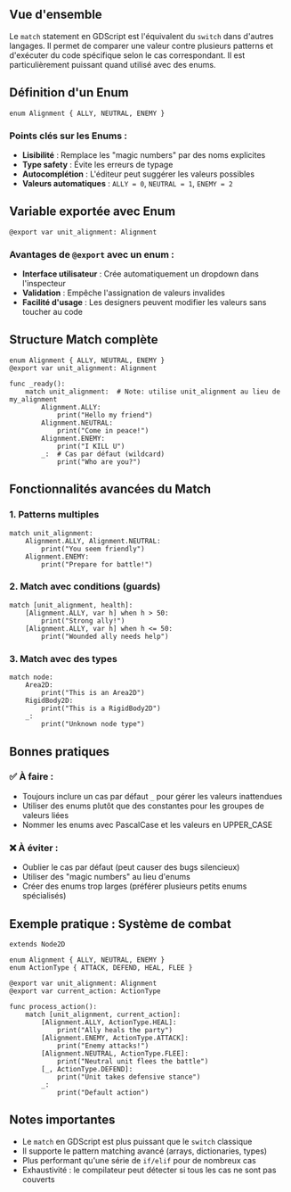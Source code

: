 
## Vue d'ensemble

Le `match` statement en GDScript est l'équivalent du `switch` dans d'autres langages. Il permet de comparer une valeur contre plusieurs patterns et d'exécuter du code spécifique selon le cas correspondant. Il est particulièrement puissant quand utilisé avec des enums.

## Définition d'un Enum

```gdscript
enum Alignment { ALLY, NEUTRAL, ENEMY }
```

### Points clés sur les Enums :

- **Lisibilité** : Remplace les "magic numbers" par des noms explicites
- **Type safety** : Évite les erreurs de typage
- **Autocomplétion** : L'éditeur peut suggérer les valeurs possibles
- **Valeurs automatiques** : `ALLY = 0`, `NEUTRAL = 1`, `ENEMY = 2`

## Variable exportée avec Enum

```gdscript
@export var unit_alignment: Alignment
```

### Avantages de `@export` avec un enum :

- **Interface utilisateur** : Crée automatiquement un dropdown dans l'inspecteur
- **Validation** : Empêche l'assignation de valeurs invalides
- **Facilité d'usage** : Les designers peuvent modifier les valeurs sans toucher au code

## Structure Match complète

```gdscript
enum Alignment { ALLY, NEUTRAL, ENEMY }
@export var unit_alignment: Alignment

func _ready():
    match unit_alignment:  # Note: utilise unit_alignment au lieu de my_alignment
        Alignment.ALLY:
            print("Hello my friend")
        Alignment.NEUTRAL:
            print("Come in peace!")
        Alignment.ENEMY:
            print("I KILL U")
        _:  # Cas par défaut (wildcard)
            print("Who are you?")
```

## Fonctionnalités avancées du Match

### 1. Patterns multiples

```gdscript
match unit_alignment:
    Alignment.ALLY, Alignment.NEUTRAL:
        print("You seem friendly")
    Alignment.ENEMY:
        print("Prepare for battle!")
```

### 2. Match avec conditions (guards)

```gdscript
match [unit_alignment, health]:
    [Alignment.ALLY, var h] when h > 50:
        print("Strong ally!")
    [Alignment.ALLY, var h] when h <= 50:
        print("Wounded ally needs help")
```

### 3. Match avec des types

```gdscript
match node:
    Area2D:
        print("This is an Area2D")
    RigidBody2D:
        print("This is a RigidBody2D")
    _:
        print("Unknown node type")
```

## Bonnes pratiques

### ✅ À faire :

- Toujours inclure un cas par défaut `_` pour gérer les valeurs inattendues
- Utiliser des enums plutôt que des constantes pour les groupes de valeurs liées
- Nommer les enums avec PascalCase et les valeurs en UPPER_CASE

### ❌ À éviter :

- Oublier le cas par défaut (peut causer des bugs silencieux)
- Utiliser des "magic numbers" au lieu d'enums
- Créer des enums trop larges (préférer plusieurs petits enums spécialisés)

## Exemple pratique : Système de combat

```gdscript
extends Node2D

enum Alignment { ALLY, NEUTRAL, ENEMY }
enum ActionType { ATTACK, DEFEND, HEAL, FLEE }

@export var unit_alignment: Alignment
@export var current_action: ActionType

func process_action():
    match [unit_alignment, current_action]:
        [Alignment.ALLY, ActionType.HEAL]:
            print("Ally heals the party")
        [Alignment.ENEMY, ActionType.ATTACK]:
            print("Enemy attacks!")
        [Alignment.NEUTRAL, ActionType.FLEE]:
            print("Neutral unit flees the battle")
        [_, ActionType.DEFEND]:
            print("Unit takes defensive stance")
        _:
            print("Default action")
```

## Notes importantes

- Le `match` en GDScript est plus puissant que le `switch` classique
- Il supporte le pattern matching avancé (arrays, dictionaries, types)
- Plus performant qu'une série de `if/elif` pour de nombreux cas
- Exhaustivité : le compilateur peut détecter si tous les cas ne sont pas couverts